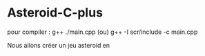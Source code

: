 # Asteroid-C-plus

pour compiler : g++ ./main.cpp (ou) g++ -I scr/include -c main.cpp 

Nous allons créer un jeu asteroid en 